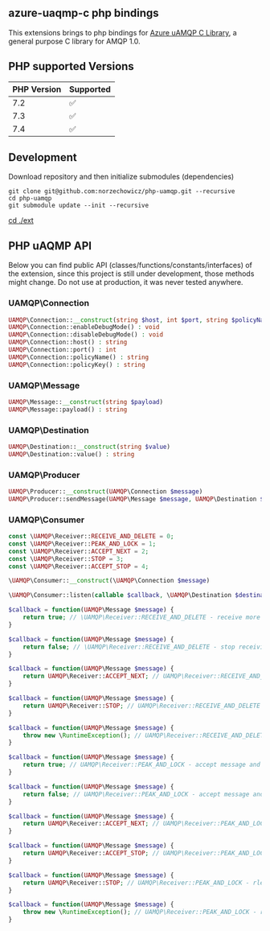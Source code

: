 ## azure-uaqmp-c php bindings

This extensions brings to php bindings for [Azure uAMQP C Library](https://github.com/Azure/azure-uamqp-c), a general purpose C library for AMQP 1.0.

## PHP supported Versions

| PHP Version   | Supported     |
| ------------- | ------------- |
| 7.2           | ✅            |
| 7.3           | ✅            |
| 7.4           | ✅            |

## Development

Download repository and then initialize submodules (dependencies)

```console
git clone git@github.com:norzechowicz/php-uamqp.git --recursive
cd php-uamqp
git submodule update --init --recursive 
```

[cd ./ext](/ext)

## PHP uAQMP API

Below you can find public API (classes/functions/constants/interfaces) of the extension, since this project is still
under development, those methods might change. Do not use at production, it was never tested anywhere.

### UAMQP\Connection

```php
UAMQP\Connection::__construct(string $host, int $port, string $policyName, string $policyKey)
UAMQP\Connection::enableDebugMode() : void
UAMQP\Connection::disableDebugMode() : void
UAMQP\Connection::host() : string
UAMQP\Connection::port() : int
UAMQP\Connection::policyName() : string
UAMQP\Connection::policyKey() : string
```

### UAMQP\Message

```php
UAMQP\Message::__construct(string $payload)
UAMQP\Message::payload() : string
```

### UAMQP\Destination

```php
UAMQP\Destination::__construct(string $value)
UAMQP\Destination::value() : string
```

### UAMQP\Producer

```php
UAMQP\Producer::__construct(UAMQP\Connection $message)
UAMQP\Producer::sendMessage(UAMQP\Message $message, UAMQP\Destination $destination) : void
```

### UAMQP\Consumer

```php
const \UAMQP\Receiver::RECEIVE_AND_DELETE = 0;
const \UAMQP\Receiver::PEAK_AND_LOCK = 1;
const \UAMQP\Receiver::ACCEPT_NEXT = 2;
const \UAMQP\Receiver::STOP = 3;
const \UAMQP\Receiver::ACCEPT_STOP = 4;

\UAMQP\Consumer::__construct(\UAMQP\Connection $message)

\UAMQP\Consumer::listen(callable $callback, \UAMQP\Destination $destination, int $settleMode = \UAMQP\Receiver::RECEIVE_AND_DELETE) : void

$callback = function(UAMQP\Message $message) {
    return true; // \UAMQP\Receiver::RECEIVE_AND_DELETE - receive more
}

$callback = function(UAMQP\Message $message) {
    return false; // \UAMQP\Receiver::RECEIVE_AND_DELETE - stop receiving
}

$callback = function(UAMQP\Message $message) {
    return UAMQP\Receiver::ACCEPT_NEXT; // UAMQP\Receiver::RECEIVE_AND_DELETE- receive more
}

$callback = function(UAMQP\Message $message) {
    return UAMQP\Receiver::STOP; // UAMQP\Receiver::RECEIVE_AND_DELETE - stop receiving
}

$callback = function(UAMQP\Message $message) {
    throw new \RuntimeException(); // UAMQP\Receiver::RECEIVE_AND_DELETE - stop receiving
}

$callback = function(UAMQP\Message $message) {
    return true; // UAMQP\Receiver::PEAK_AND_LOCK - accept message and receive more
}

$callback = function(UAMQP\Message $message) {
    return false; // UAMQP\Receiver::PEAK_AND_LOCK - accept message and not receive more
}

$callback = function(UAMQP\Message $message) {
    return UAMQP\Receiver::ACCEPT_NEXT; // UAMQP\Receiver::PEAK_AND_LOCK - accept message and receive more
}

$callback = function(UAMQP\Message $message) {
    return UAMQP\Receiver::ACCEPT_STOP; // UAMQP\Receiver::PEAK_AND_LOCK - accept message and not receive more
}

$callback = function(UAMQP\Message $message) {
    return UAMQP\Receiver::STOP; // UAMQP\Receiver::PEAK_AND_LOCK - rlease message and not receive more
}

$callback = function(UAMQP\Message $message) {
    throw new \RuntimeException(); // UAMQP\Receiver::PEAK_AND_LOCK - rlease message and not receive more
}
```

